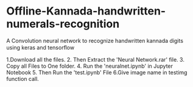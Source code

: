 # Offline-Kannada-handwritten-numerals-recognition
A Convolution neural network to recognize handwritten kannada digits using keras and tensorﬂow


1.Download all the files.
2. Then Extract the 'Neural Network.rar' file.
3. Copy all Files to One folder.
4. Run the 'neuralnet.ipynb' in Jupyter Notebook
5. Then Run the 'test.ipynb' File
6.Give image name in testimg function call.
